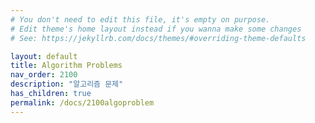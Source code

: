 ```yaml
---
# You don't need to edit this file, it's empty on purpose.
# Edit theme's home layout instead if you wanna make some changes
# See: https://jekyllrb.com/docs/themes/#overriding-theme-defaults

layout: default
title: Algorithm Problems
nav_order: 2100
description: "알고리즘 문제"
has_children: true
permalink: /docs/2100algoproblem
---
```

